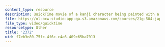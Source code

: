 ```yaml
---
content_type: resource
description: QuickTime movie of a kanji character being painted with a brush.
file: https://ol-ocw-studio-app-qa.s3.amazonaws.com/courses/21g-504-japanese-iv-spring-2009/f7eb3e8075fc4f6cc4a6409c65ba7013_2372.mov
file_type: video/quicktime
resourcetype: Other
title: '2372'
uid: f7eb3e80-75fc-4f6c-c4a6-409c65ba7013
---
```

